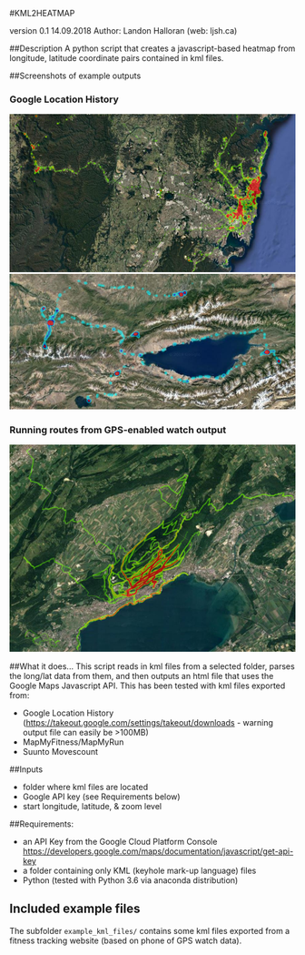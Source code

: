 #KML2HEATMAP

version 0.1
14.09.2018
Author: Landon Halloran (web: ljsh.ca)

##Description
A python script that creates a javascript-based heatmap from longitude, latitude coordinate pairs contained in kml files.

##Screenshots of example outputs

### Google Location History
![example1](example_images/screenshot1.png)
![example2](example_images/screenshot2.png)

### Running routes from GPS-enabled watch output
![example3](example_images/screenshot3.png)

##What it does...
This script reads in kml files from a selected folder, parses the long/lat data from them, and then outputs an html file that uses the Google Maps Javascript API.
This has been tested with kml files exported from: 
- Google Location History (https://takeout.google.com/settings/takeout/downloads - warning output file can easily be >100MB)
- MapMyFitness/MapMyRun
- Suunto Movescount

##Inputs
- folder where kml files are located
- Google API key (see Requirements below)
- start longitude, latitude, & zoom level 

##Requirements:
- an API Key from the Google Cloud Platform Console https://developers.google.com/maps/documentation/javascript/get-api-key
- a folder containing only KML (keyhole mark-up language) files
- Python (tested with Python 3.6 via anaconda distribution)

## Included example files 
The subfolder `example_kml_files/` contains some kml files exported from a fitness tracking website (based on phone of GPS watch data).